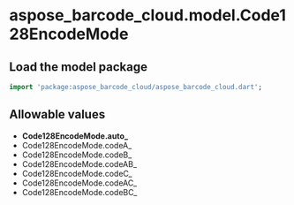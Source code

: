 # aspose_barcode_cloud.model.Code128EncodeMode

## Load the model package

```dart
import 'package:aspose_barcode_cloud/aspose_barcode_cloud.dart';
```

## Allowable values

* **Code128EncodeMode.auto_**
* Code128EncodeMode.codeA_
* Code128EncodeMode.codeB_
* Code128EncodeMode.codeAB_
* Code128EncodeMode.codeC_
* Code128EncodeMode.codeAC_
* Code128EncodeMode.codeBC_

